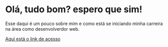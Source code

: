 <h1>Olá, tudo bom? espero que sim!</h1>

<span>Esse daqui é um pouco sobre mim e como está se iniciando minha carreira
na área como desenvolverdor web.</span>

<a href="https://portfolio-smoky-tau-30.vercel.app" target="_blank">Aqui está o link de acesso</a>
